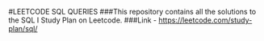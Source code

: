 #LEETCODE SQL QUERIES
###This repository contains all the solutions to the SQL I Study Plan on Leetcode. 
###Link - https://leetcode.com/study-plan/sql/
